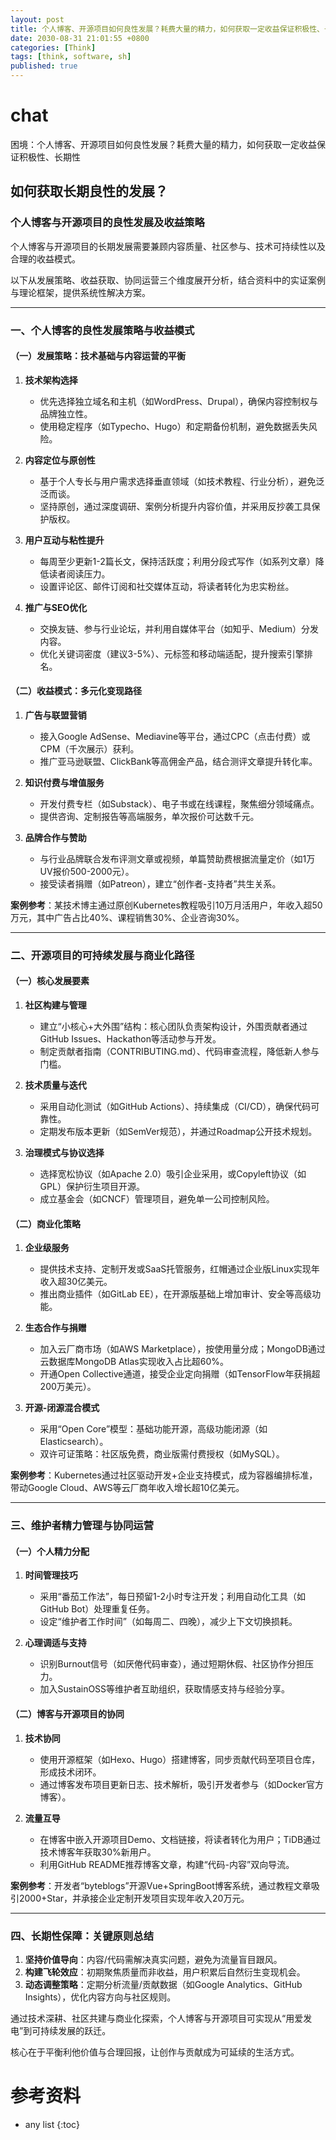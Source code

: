```yaml
---
layout: post
title: 个人博客、开源项目如何良性发展？耗费大量的精力，如何获取一定收益保证积极性、长期性
date: 2030-08-31 21:01:55 +0800
categories: [Think]
tags: [think, software, sh]
published: true
---
```






# chat

困境：个人博客、开源项目如何良性发展？耗费大量的精力，如何获取一定收益保证积极性、长期性

## 如何获取长期良性的发展？

### 个人博客与开源项目的良性发展及收益策略

个人博客与开源项目的长期发展需要兼顾内容质量、社区参与、技术可持续性以及合理的收益模式。

以下从发展策略、收益获取、协同运营三个维度展开分析，结合资料中的实证案例与理论框架，提供系统性解决方案。

---

### 一、个人博客的良性发展策略与收益模式

#### （一）发展策略：技术基础与内容运营的平衡
1. **技术架构选择**  
   - 优先选择独立域名和主机（如WordPress、Drupal），确保内容控制权与品牌独立性。  
   - 使用稳定程序（如Typecho、Hugo）和定期备份机制，避免数据丢失风险。  

2. **内容定位与原创性**  
   - 基于个人专长与用户需求选择垂直领域（如技术教程、行业分析），避免泛泛而谈。  
   - 坚持原创，通过深度调研、案例分析提升内容价值，并采用反抄袭工具保护版权。  

3. **用户互动与粘性提升**  
   - 每周至少更新1-2篇长文，保持活跃度；利用分段式写作（如系列文章）降低读者阅读压力。  
   - 设置评论区、邮件订阅和社交媒体互动，将读者转化为忠实粉丝。  

4. **推广与SEO优化**  
   - 交换友链、参与行业论坛，并利用自媒体平台（如知乎、Medium）分发内容。  
   - 优化关键词密度（建议3-5%）、元标签和移动端适配，提升搜索引擎排名。  

#### （二）收益模式：多元化变现路径
1. **广告与联盟营销**  
   - 接入Google AdSense、Mediavine等平台，通过CPC（点击付费）或CPM（千次展示）获利。  
   - 推广亚马逊联盟、ClickBank等高佣金产品，结合测评文章提升转化率。  

2. **知识付费与增值服务**  
   - 开发付费专栏（如Substack）、电子书或在线课程，聚焦细分领域痛点。  
   - 提供咨询、定制报告等高端服务，单次报价可达数千元。  

3. **品牌合作与赞助**  
   - 与行业品牌联合发布评测文章或视频，单篇赞助费根据流量定价（如1万UV报价500-2000元）。  
   - 接受读者捐赠（如Patreon），建立“创作者-支持者”共生关系。  

**案例参考**：某技术博主通过原创Kubernetes教程吸引10万月活用户，年收入超50万元，其中广告占比40%、课程销售30%、企业咨询30%。

---

### 二、开源项目的可持续发展与商业化路径

#### （一）核心发展要素
1. **社区构建与管理**  
   - 建立“小核心+大外围”结构：核心团队负责架构设计，外围贡献者通过GitHub Issues、Hackathon等活动参与开发。  
   - 制定贡献者指南（CONTRIBUTING.md）、代码审查流程，降低新人参与门槛。  

2. **技术质量与迭代**  
   - 采用自动化测试（如GitHub Actions）、持续集成（CI/CD），确保代码可靠性。  
   - 定期发布版本更新（如SemVer规范），并通过Roadmap公开技术规划。  

3. **治理模式与协议选择**  
   - 选择宽松协议（如Apache 2.0）吸引企业采用，或Copyleft协议（如GPL）保护衍生项目开源。  
   - 成立基金会（如CNCF）管理项目，避免单一公司控制风险。  

#### （二）商业化策略
1. **企业级服务**  
   - 提供技术支持、定制开发或SaaS托管服务，红帽通过企业版Linux实现年收入超30亿美元。  
   - 推出商业插件（如GitLab EE），在开源版基础上增加审计、安全等高级功能。  

2. **生态合作与捐赠**  
   - 加入云厂商市场（如AWS Marketplace），按使用量分成；MongoDB通过云数据库MongoDB Atlas实现收入占比超60%。  
   - 开通Open Collective通道，接受企业定向捐赠（如TensorFlow年获捐超200万美元）。  

3. **开源-闭源混合模式**  
   - 采用“Open Core”模型：基础功能开源，高级功能闭源（如Elasticsearch）。  
   - 双许可证策略：社区版免费，商业版需付费授权（如MySQL）。  

**案例参考**：Kubernetes通过社区驱动开发+企业支持模式，成为容器编排标准，带动Google Cloud、AWS等云厂商年收入增长超10亿美元。

---

### 三、维护者精力管理与协同运营

#### （一）个人精力分配
1. **时间管理技巧**  
   - 采用“番茄工作法”，每日预留1-2小时专注开发；利用自动化工具（如GitHub Bot）处理重复任务。  
   - 设定“维护者工作时间”（如每周二、四晚），减少上下文切换损耗。  

2. **心理调适与支持**  
   - 识别Burnout信号（如厌倦代码审查），通过短期休假、社区协作分担压力。  
   - 加入SustainOSS等维护者互助组织，获取情感支持与经验分享。  

#### （二）博客与开源项目的协同
1. **技术协同**  
   - 使用开源框架（如Hexo、Hugo）搭建博客，同步贡献代码至项目仓库，形成技术闭环。  
   - 通过博客发布项目更新日志、技术解析，吸引开发者参与（如Docker官方博客）。  

2. **流量互导**  
   - 在博客中嵌入开源项目Demo、文档链接，将读者转化为用户；TiDB通过技术博客年获取30%新用户。  
   - 利用GitHub README推荐博客文章，构建“代码-内容”双向导流。  

**案例参考**：开发者“byteblogs”开源Vue+SpringBoot博客系统，通过教程文章吸引2000+Star，并承接企业定制开发项目实现年收入20万元。

---

### 四、长期性保障：关键原则总结
1. **坚持价值导向**：内容/代码需解决真实问题，避免为流量盲目跟风。  
2. **构建飞轮效应**：初期聚焦质量而非收益，用户积累后自然衍生变现机会。  
3. **动态调整策略**：定期分析流量/贡献数据（如Google Analytics、GitHub Insights），优化内容方向与社区规则。  

通过技术深耕、社区共建与商业化探索，个人博客与开源项目可实现从“用爱发电”到可持续发展的跃迁。

核心在于平衡利他价值与合理回报，让创作与贡献成为可延续的生活方式。


# 参考资料

* any list
{:toc}